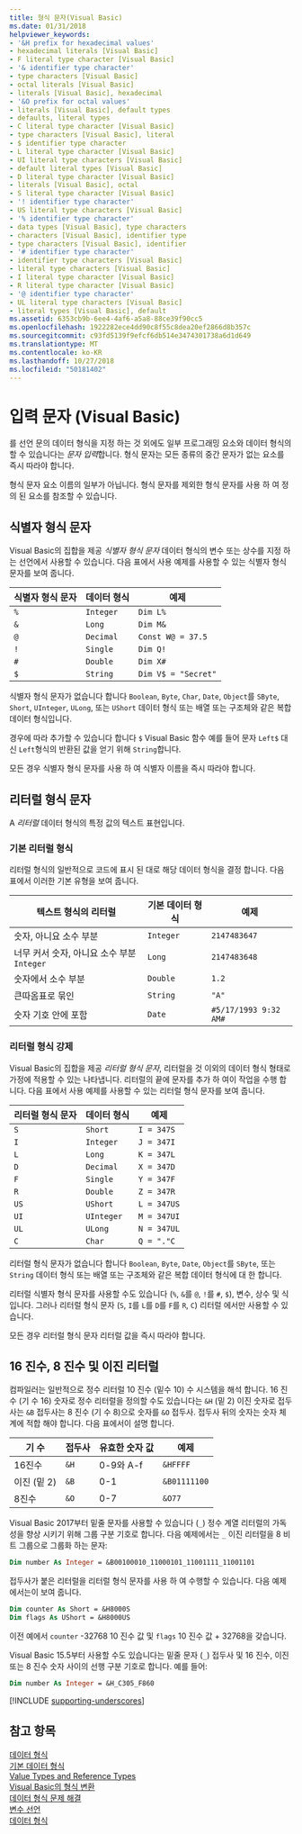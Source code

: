 ```yaml
---
title: 형식 문자(Visual Basic)
ms.date: 01/31/2018
helpviewer_keywords:
- '&H prefix for hexadecimal values'
- hexadecimal literals [Visual Basic]
- F literal type character [Visual Basic]
- '& identifier type character'
- type characters [Visual Basic]
- octal literals [Visual Basic]
- literals [Visual Basic], hexadecimal
- '&O prefix for octal values'
- literals [Visual Basic], default types
- defaults, literal types
- C literal type character [Visual Basic]
- type characters [Visual Basic], literal
- $ identifier type character
- L literal type character [Visual Basic]
- UI literal type characters [Visual Basic]
- default literal types [Visual Basic]
- D literal type character [Visual Basic]
- literals [Visual Basic], octal
- S literal type character [Visual Basic]
- '! identifier type character'
- US literal type characters [Visual Basic]
- '% identifier type character'
- data types [Visual Basic], type characters
- characters [Visual Basic], identifier type
- type characters [Visual Basic], identifier
- '# identifier type character'
- identifier type characters [Visual Basic]
- literal type characters [Visual Basic]
- I literal type character [Visual Basic]
- R literal type character [Visual Basic]
- '@ identifier type character'
- UL literal type characters [Visual Basic]
- literal types [Visual Basic], default
ms.assetid: 6353cb9b-6ee4-4af6-a5a8-88ce39f90cc5
ms.openlocfilehash: 1922282ece4dd90c8f55c8dea20ef2866d8b357c
ms.sourcegitcommit: c93fd5139f9efcf6db514e3474301738a6d1d649
ms.translationtype: MT
ms.contentlocale: ko-KR
ms.lasthandoff: 10/27/2018
ms.locfileid: "50181402"
---
```

# <a name="type-characters-visual-basic"></a>입력 문자 (Visual Basic)

를 선언 문의 데이터 형식을 지정 하는 것 외에도 일부 프로그래밍 요소와 데이터 형식의 할 수 있습니다는 *문자 입력*합니다. 형식 문자는 모든 종류의 중간 문자가 없는 요소를 즉시 따라야 합니다.

형식 문자 요소 이름의 일부가 아닙니다. 형식 문자를 제외한 형식 문자를 사용 하 여 정의 된 요소를 참조할 수 있습니다.

## <a name="identifier-type-characters"></a>식별자 형식 문자

Visual Basic의 집합을 제공 *식별자 형식 문자* 데이터 형식의 변수 또는 상수를 지정 하는 선언에서 사용할 수 있습니다. 다음 표에서 사용 예제를 사용할 수 있는 식별자 형식 문자를 보여 줍니다.
  
|식별자 형식 문자|데이터 형식|예제|  
|-------------------------------|---------------|-------------|  
|`%`|`Integer`|`Dim L%`|  
|`&`|`Long`|`Dim M&`|  
|`@`|`Decimal`|`Const W@ = 37.5`|  
|`!`|`Single`|`Dim Q!`|  
|`#`|`Double`|`Dim X#`|  
|`$`|`String`|`Dim V$ = "Secret"`|  
  
 식별자 형식 문자가 없습니다 합니다 `Boolean`, `Byte`, `Char`, `Date`, `Object`를 `SByte`, `Short`, `UInteger`, `ULong`, 또는 `UShort` 데이터 형식 또는 배열 또는 구조체와 같은 복합 데이터 형식입니다.

경우에 따라 추가할 수 있습니다 합니다 `$` Visual Basic 함수 예를 들어 문자 `Left$` 대신 `Left`형식의 반환된 값을 얻기 위해 `String`합니다.

모든 경우 식별자 형식 문자를 사용 하 여 식별자 이름을 즉시 따라야 합니다.

## <a name="literal-type-characters"></a>리터럴 형식 문자

A *리터럴* 데이터 형식의 특정 값의 텍스트 표현입니다.  

### <a name="default-literal-types"></a>기본 리터럴 형식

리터럴 형식의 일반적으로 코드에 표시 된 대로 해당 데이터 형식을 결정 합니다. 다음 표에서 이러한 기본 유형을 보여 줍니다.  
  
|텍스트 형식의 리터럴|기본 데이터 형식|예제|  
|-----------------------------|-----------------------|-------------|  
|숫자, 아니요 소수 부분|`Integer`|`2147483647`|  
|너무 커서 숫자, 아니요 소수 부분 `Integer`|`Long`|`2147483648`|  
|숫자에서 소수 부분|`Double`|`1.2`|  
|큰따옴표로 묶인|`String`|`"A"`|  
|숫자 기호 안에 포함|`Date`|`#5/17/1993 9:32 AM#`|  

### <a name="forced-literal-types"></a>리터럴 형식 강제

Visual Basic의 집합을 제공 *리터럴 형식 문자*, 리터럴을 것 이외의 데이터 형식 형태로 가정에 적용할 수 있는 나타냅니다. 리터럴의 끝에 문자를 추가 하 여이 작업을 수행 합니다. 다음 표에서 사용 예제를 사용할 수 있는 리터럴 형식 문자를 보여 줍니다.
  
|리터럴 형식 문자|데이터 형식|예제|  
|----------------------------|---------------|-------------|  
|`S`|`Short`|`I = 347S`|
|`I`|`Integer`|`J = 347I`|
|`L`|`Long`|`K = 347L`|
|`D`|`Decimal`|`X = 347D`|
|`F`|`Single`|`Y = 347F`|
|`R`|`Double`|`Z = 347R`|
|`US`|`UShort`|`L = 347US`|
|`UI`|`UInteger`|`M = 347UI`|
|`UL`|`ULong`|`N = 347UL`|
|`C`|`Char`|`Q = "."C`|

리터럴 형식 문자가 없습니다 합니다 `Boolean`, `Byte`, `Date`, `Object`를 `SByte`, 또는 `String` 데이터 형식 또는 배열 또는 구조체와 같은 복합 데이터 형식에 대 한 합니다.

리터럴 식별자 형식 문자를 사용할 수도 있습니다 (`%`, `&`를 `@`, `!`를 `#`, `$`), 변수, 상수 및 식입니다. 그러나 리터럴 형식 문자 (`S`, `I`를 `L`를 `D`를 `F`를 `R`, `C`) 리터럴 에서만 사용할 수 있습니다.

모든 경우 리터럴 형식 문자 리터럴 값을 즉시 따라야 합니다.

## <a name="hexadecimal-binary-and-octal-literals"></a>16 진수, 8 진수 및 이진 리터럴

컴파일러는 일반적으로 정수 리터럴 10 진수 (밑수 10) 수 시스템을 해석 합니다. 16 진수 (기 수 16) 숫자로 정수 리터럴을 정의할 수도 있습니다는 `&H` (밑 2) 이진 숫자로 접두사는 `&B` 접두사는 8 진수 (기 수 8)으로 숫자를 `&O` 접두사. 접두사 뒤의 숫자는 숫자 체계에 적합 해야 합니다. 다음 표에서이 설명 합니다.  
  
|기 수|접두사|유효한 숫자 값|예제|
|-----------------|------------|------------------------|-------------|
|16진수|`&H`|0-9와 A-f|`&HFFFF`|
|이진 (밑 2)|`&B`|0-1|`&B01111100`|
|8진수|`&O`|0-7|`&O77`|

Visual Basic 2017부터 밑줄 문자를 사용할 수 있습니다 (`_`) 정수 계열 리터럴의 가독성을 향상 시키기 위해 그룹 구분 기호로 합니다. 다음 예제에서는 `_` 이진 리터럴을 8 비트 그룹으로 그룹화 하는 문자:

```vb
Dim number As Integer = &B00100010_11000101_11001111_11001101
```

접두사가 붙은 리터럴을 리터럴 형식 문자를 사용 하 여 수행할 수 있습니다. 다음 예제에서는이 보여 줍니다.

```vb
Dim counter As Short = &H8000S
Dim flags As UShort = &H8000US
```

이전 예에서 `counter` -32768 10 진수 값 및 `flags` 10 진수 값 + 32768을 갖습니다.

Visual Basic 15.5부터 사용할 수도 있습니다는 밑줄 문자 (`_`) 접두사 및 16 진수, 이진 또는 8 진수 숫자 사이의 선행 구분 기호로 합니다. 예를 들어:

```vb
Dim number As Integer = &H_C305_F860
```

[!INCLUDE [supporting-underscores](../../../../../includes/vb-separator-langversion.md)]

## <a name="see-also"></a>참고 항목

 [데이터 형식](../../../../visual-basic/programming-guide/language-features/data-types/index.md)  
 [기본 데이터 형식](../../../../visual-basic/programming-guide/language-features/data-types/elementary-data-types.md)  
 [Value Types and Reference Types](../../../../visual-basic/programming-guide/language-features/data-types/value-types-and-reference-types.md)  
 [Visual Basic의 형식 변환](../../../../visual-basic/programming-guide/language-features/data-types/type-conversions.md)  
 [데이터 형식 문제 해결](../../../../visual-basic/programming-guide/language-features/data-types/troubleshooting-data-types.md)  
 [변수 선언](../../../../visual-basic/programming-guide/language-features/variables/variable-declaration.md)  
 [데이터 형식](../../../../visual-basic/language-reference/data-types/index.md)
